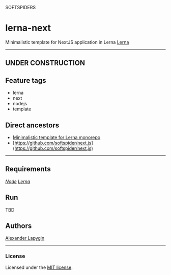 SOFTSPIDERS

# lerna-next

Minimalistic template for NextJS application in Lerna [Lerna](https://lerna.js.org/)

---
UNDER CONSTRUCTION
---

## Feature tags

- lerna
- next
- nodejs
- template

## Direct ancestors

- [Minimalistic template for Lerna monorepo](https://github.com/softspider/lerna)
- [https://github.com/softspider/next.js](https://github.com/softspider/next.js)

---

## Requirements

[*Node*](https://nodejs.org/en/download/package-manager/)
[*Lerna*](https://lerna.js.org/)


## Run

TBD

## Authors

[Alexander Lapygin](https://github.com/AlexanderLapygin)

---

### License

Licensed under the [MIT license](./LICENSE). 
